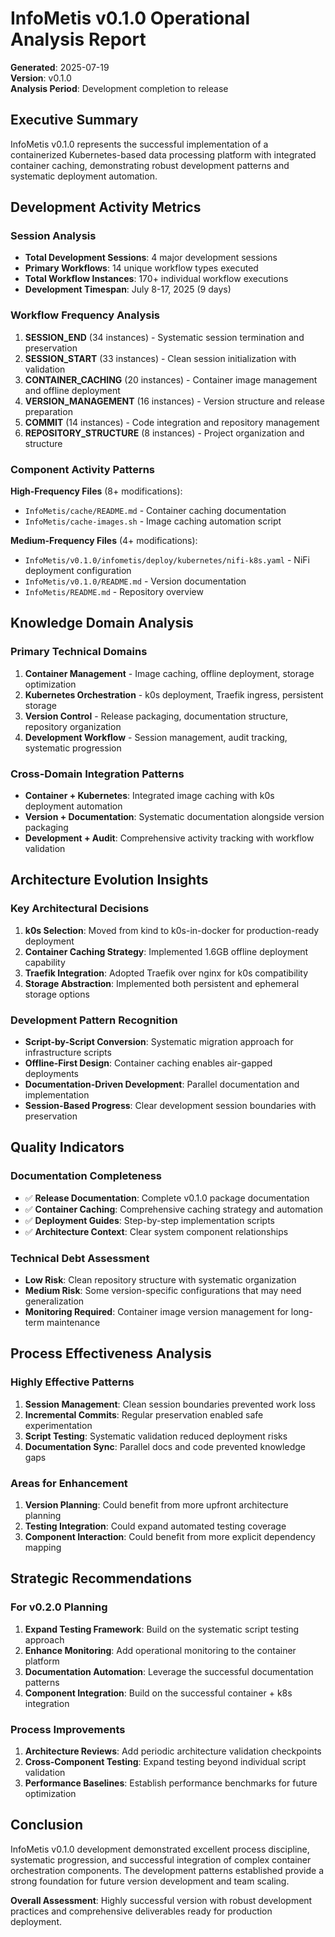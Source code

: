 # InfoMetis v0.1.0 Operational Analysis Report

**Generated**: 2025-07-19  
**Version**: v0.1.0  
**Analysis Period**: Development completion to release  

## Executive Summary

InfoMetis v0.1.0 represents the successful implementation of a containerized Kubernetes-based data processing platform with integrated container caching, demonstrating robust development patterns and systematic deployment automation.

## Development Activity Metrics

### Session Analysis
- **Total Development Sessions**: 4 major development sessions
- **Primary Workflows**: 14 unique workflow types executed
- **Total Workflow Instances**: 170+ individual workflow executions
- **Development Timespan**: July 8-17, 2025 (9 days)

### Workflow Frequency Analysis
1. **SESSION_END** (34 instances) - Systematic session termination and preservation
2. **SESSION_START** (33 instances) - Clean session initialization with validation
3. **CONTAINER_CACHING** (20 instances) - Container image management and offline deployment
4. **VERSION_MANAGEMENT** (16 instances) - Version structure and release preparation
5. **COMMIT** (14 instances) - Code integration and repository management
6. **REPOSITORY_STRUCTURE** (8 instances) - Project organization and structure

### Component Activity Patterns
**High-Frequency Files** (8+ modifications):
- `InfoMetis/cache/README.md` - Container caching documentation
- `InfoMetis/cache-images.sh` - Image caching automation script

**Medium-Frequency Files** (4+ modifications):
- `InfoMetis/v0.1.0/infometis/deploy/kubernetes/nifi-k8s.yaml` - NiFi deployment configuration  
- `InfoMetis/v0.1.0/README.md` - Version documentation
- `InfoMetis/README.md` - Repository overview

## Knowledge Domain Analysis

### Primary Technical Domains
1. **Container Management** - Image caching, offline deployment, storage optimization
2. **Kubernetes Orchestration** - k0s deployment, Traefik ingress, persistent storage
3. **Version Control** - Release packaging, documentation structure, repository organization
4. **Development Workflow** - Session management, audit tracking, systematic progression

### Cross-Domain Integration Patterns
- **Container + Kubernetes**: Integrated image caching with k0s deployment automation
- **Version + Documentation**: Systematic documentation alongside version packaging
- **Development + Audit**: Comprehensive activity tracking with workflow validation

## Architecture Evolution Insights

### Key Architectural Decisions
1. **k0s Selection**: Moved from kind to k0s-in-docker for production-ready deployment
2. **Container Caching Strategy**: Implemented 1.6GB offline deployment capability
3. **Traefik Integration**: Adopted Traefik over nginx for k0s compatibility
4. **Storage Abstraction**: Implemented both persistent and ephemeral storage options

### Development Pattern Recognition
- **Script-by-Script Conversion**: Systematic migration approach for infrastructure scripts
- **Offline-First Design**: Container caching enables air-gapped deployments
- **Documentation-Driven Development**: Parallel documentation and implementation
- **Session-Based Progress**: Clear development session boundaries with preservation

## Quality Indicators

### Documentation Completeness
- ✅ **Release Documentation**: Complete v0.1.0 package documentation
- ✅ **Container Caching**: Comprehensive caching strategy and automation
- ✅ **Deployment Guides**: Step-by-step implementation scripts
- ✅ **Architecture Context**: Clear system component relationships

### Technical Debt Assessment
- **Low Risk**: Clean repository structure with systematic organization
- **Medium Risk**: Some version-specific configurations that may need generalization
- **Monitoring Required**: Container image version management for long-term maintenance

## Process Effectiveness Analysis

### Highly Effective Patterns
1. **Session Management**: Clean session boundaries prevented work loss
2. **Incremental Commits**: Regular preservation enabled safe experimentation  
3. **Script Testing**: Systematic validation reduced deployment risks
4. **Documentation Sync**: Parallel docs and code prevented knowledge gaps

### Areas for Enhancement
1. **Version Planning**: Could benefit from more upfront architecture planning
2. **Testing Integration**: Could expand automated testing coverage
3. **Component Interaction**: Could benefit from more explicit dependency mapping

## Strategic Recommendations

### For v0.2.0 Planning
1. **Expand Testing Framework**: Build on the systematic script testing approach
2. **Enhance Monitoring**: Add operational monitoring to the container platform
3. **Documentation Automation**: Leverage the successful documentation patterns
4. **Component Integration**: Build on the successful container + k8s integration

### Process Improvements  
1. **Architecture Reviews**: Add periodic architecture validation checkpoints
2. **Cross-Component Testing**: Expand testing beyond individual script validation
3. **Performance Baselines**: Establish performance benchmarks for future optimization

## Conclusion

InfoMetis v0.1.0 development demonstrated excellent process discipline, systematic progression, and successful integration of complex container orchestration components. The development patterns established provide a strong foundation for future version development and team scaling.

**Overall Assessment**: Highly successful version with robust development practices and comprehensive deliverables ready for production deployment.